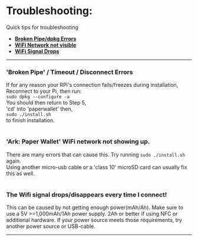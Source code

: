 # Troubleshooting:

Quick tips for troubleshooting 

- [**Broken Pipe/dpkg Errors**](https://github.com/Ark-IoT/ark-paperwallet-pi/new/master/docs#broken-pipe--timeout--disconnect-errors)
- [**WiFi Network not visible**](https://github.com/Ark-IoT/ark-paperwallet-pi/new/master/docs#ark-paper-wallet-wifi-network-not-showing-up)
- [**WiFi Signal Drops**](https://github.com/Ark-IoT/ark-paperwallet-pi/new/master/docs#the-wifi-signal-dropsdisappears-every-time-i-connect)

-----

### **'Broken Pipe' / Timeout / Disconnect Errors**  
If for any reason your RPi's connection fails/freezes during installation,  
Reconnect to your Pi, then run:  
```sudo dpkg --configure -a```  
You should then return to Step 5,  
'cd' into 'paperwallet' then,  
 ```sudo ./install.sh```  
to finish installation.

#

### **'Ark: Paper Wallet' WiFi network not showing up.**  
There are many errors that can cause this.
Try running ```sudo ./install.sh``` again.  
Using another micro-usb cable or a 'class 10' microSD card can usually fix this as well.  

#

### The Wifi signal drops/disappears every time I connect!
This can be caused by not getting enough power(mAh/Ah).
Make sure to use a 5V >=1,000mAh/1Ah power supply. 2Ah or better if using NFC or additional hardware.
If your power source meets those requirements, try another power source or USB-cable.

-----
